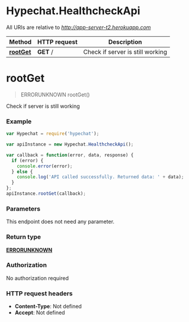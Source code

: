 # Hypechat.HealthcheckApi

All URIs are relative to *http://app-server-t2.herokuapp.com*

Method | HTTP request | Description
------------- | ------------- | -------------
[**rootGet**](HealthcheckApi.md#rootGet) | **GET** / | Check if server is still working


<a name="rootGet"></a>
# **rootGet**
> ERRORUNKNOWN rootGet()

Check if server is still working



### Example
```javascript
var Hypechat = require('hypechat');

var apiInstance = new Hypechat.HealthcheckApi();

var callback = function(error, data, response) {
  if (error) {
    console.error(error);
  } else {
    console.log('API called successfully. Returned data: ' + data);
  }
};
apiInstance.rootGet(callback);
```

### Parameters
This endpoint does not need any parameter.

### Return type

[**ERRORUNKNOWN**](ERRORUNKNOWN.md)

### Authorization

No authorization required

### HTTP request headers

 - **Content-Type**: Not defined
 - **Accept**: Not defined

